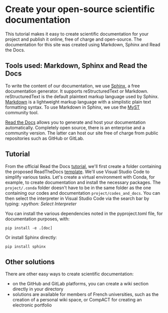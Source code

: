 # Create your open-source scientific documentation

This tutorial makes it easy to create scientific documentation for your project and publish it online, free of charge and open-source.
The documentation for this site was created using Markdown, Sphinx and Read the Docs.

## Tools used: Markdown, Sphinx and Read the Docs

To write the content of our documentation, we use [Sphinx], a free documentation generator. It supports reStructuredText or Markdown.
reStructuredText is the default plaintext markup language used by Sphinx. [Markdown] is a lightweight markup language with a simplistic plain text formatting syntax. To use Markdown in Sphinx, we use the [MyST] community tool.

[Read the Docs] allows you to generate and host your documentation automatically. Completely open source, there is an enterprise and a community version. The latter can host our site free of charge from public repositories such as GitHub or GitLab.

## Tutorial

From the official Read the Docs [tutorial], we'll first create a folder containing the proposed ReadTheDocs [template].
We'll use Visual Studio Code to simplify various tasks. Let's create a virtual environment with Conda, for example, to create documentation and install the necessary packages. The `project/.conda` folder doesn't have to be in the same folder as the one containing our codes and documentation `project/codes_and_docs`. You can then select the interpreter in Visual Studio Code via the search bar by typing: *>python: Select Interpreter*

You can install the various dependencies noted in the pyproject.toml file, for documentation purposes, with:

```shell
pip install -e .[doc]
```

Or install Sphinx directly:

```shell
pip install sphinx
```
## Other solutions

There are other easy ways to create scientific documentation:
- on the GitHub and GitLab platforms, you can create a wiki section directly in your directory
- solutions are available for members of French universities, such as the creation of a personal wiki space, or CompACT for creating an electronic portfolio

[MyST]: https://mystmd.org/
[Markdown]: https://www.markdownguide.org/
[Sphinx]: https://sphinx-tutorial.readthedocs.io/
[Read the Docs]: https://docs.readthedocs.io/en/stable/
[tutorial]: https://docs.readthedocs.io/en/stable/tutorial/index.html
[template]: https://github.com/readthedocs/tutorial-template/
